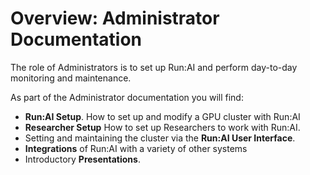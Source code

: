 # Overview: Administrator Documentation

The role of Administrators is to set up Run:AI and perform day-to-day monitoring and maintenance. 

As part of the Administrator documentation you will find:

* __Run:AI Setup__. How to set up and modify a GPU cluster with Run:AI
* __Researcher Setup__ How to set up Researchers to work with Run:AI.
* Setting and maintaining the cluster via the  __Run:AI User Interface__.
* __Integrations__ of Run:AI with a variety of other systems
* Introductory __Presentations__.